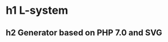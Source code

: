 h1 L-system
===========
h2 Generator based on PHP 7.0 and SVG
-------------------------------------
